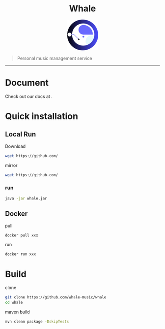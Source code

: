 <h1 align="center">Whale</h1>
<div align="center">
    <a href="">
        <img height="100px" alt="logo" src="./docs/logo/logo.svg" />
    </a>
</div>


> Personal music management service

---

# Document

Check out our docs at .

# Quick installation

## Local Run

Download

```bash
wget https://github.com/
```

mirror

```bash
wget https://github.com/
```

### run

```bash
java -jar whale.jar
```

## Docker

pull

```bash
docker pull xxx
```

run

```bash
docker run xxx
```

# Build

clone

```bash
git clone https://github.com/whale-music/whale
cd whale
```
maven build
```bash
mvn clean package -DskipTests
```


